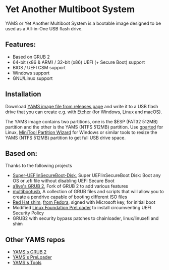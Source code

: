 Yet Another Multiboot System
===========================

YAMS or Yet Another Multiboot System is a bootable image designed to be used as a All-in-One USB flash drive.

## Features:

 * Based on GRUB 2
 * 64-bit (x86 & ARM) / 32-bit (x86) UEFI (+ Secure Boot) support
 * BIOS / UEFI CSM support
 * Windows support
 * GNU/Linux support
 
## Installation

Download [YAMS image file from releases page](https://github.com/Sporesirius/YAMS/releases) and write it to a USB flash drive that you can create e.g. with [Etcher](https://www.balena.io/etcher/) (for Windows, Linux and macOS).

The YAMS image contains two partitions, one is the $ESP (FAT32 512MB) partition and the other is the YAMS (NTFS 512MB) partition.
Use [gparted](https://gparted.org/) for Linux, [MiniTool Partition Wizard](https://www.minitool.com/partition-manager/) for Windows or similar tools to resize the YAMS (NTFS 512MB) partition to get full USB drive space.

## Based on:
Thanks to the following projects
 * [Super-UEFIinSecureBoot-Disk](https://github.com/ValdikSS/Super-UEFIinSecureBoot-Disk), Super UEFIinSecureBoot Disk: Boot any OS or .efi file without disabling UEFI Secure Boot
 * [a1ive's GRUB 2](https://github.com/a1ive/grub), Fork of GRUB 2 to add various features
 * [multibootusb](https://github.com/aguslr/multibootusb), A collection of GRUB files and scripts that will allow you to create a pendrive capable of booting different ISO files
 * [Red Hat shim](https://github.com/rhboot/shim), [from Fedora](https://apps.fedoraproject.org/packages/shim-signed), signed with Microsoft key, for initial boot
 * Modified [Linux Foundation PreLoader](https://git.kernel.org/pub/scm/linux/kernel/git/jejb/efitools.git) to install circumventing UEFI Security Policy
 * GRUB2 with security bypass patches to chainloader, linux/linuxefi and shim
 
 ## Other YAMS repos
 * [YAMS's GRUB 2](https://github.com/Sporesirius/grub2)
 * [YAMS's PreLoader](https://github.com/Sporesirius/PreLoader)
 * [YAMS's Tools](https://github.com/Sporesirius/yams-tools)
